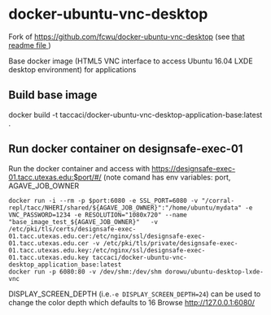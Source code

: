 docker-ubuntu-vnc-desktop
=========================

Fork of https://github.com/fcwu/docker-ubuntu-vnc-desktop
(see [that readme file ](README.md))

Base docker image (HTML5 VNC interface to access Ubuntu 16.04 LXDE desktop environment) for applications

Build base image
-------------------------

docker build -t taccaci/docker-ubuntu-vnc-desktop-application-base:latest .

Run docker container on designsafe-exec-01
--------------------------------

Run the docker container and access with https://designsafe-exec-01.tacc.utexas.edu:$port/#/ 
(note comand has env variables: port, AGAVE_JOB_OWNER

```
docker run -i --rm -p $port:6080 -e SSL_PORT=6080 -v "/corral-repl/tacc/NHERI/shared/${AGAVE_JOB_OWNER}":"/home/ubuntu/mydata" -e VNC_PASSWORD=1234 -e RESOLUTION="1080x720" --name "base_image_test_${AGAVE_JOB_OWNER}"   -v /etc/pki/tls/certs/designsafe-exec-01.tacc.utexas.edu.cer:/etc/nginx/ssl/designsafe-exec-01.tacc.utexas.edu.cer -v /etc/pki/tls/private/designsafe-exec-01.tacc.utexas.edu.key:/etc/nginx/ssl/designsafe-exec-01.tacc.utexas.edu.key taccaci/docker-ubuntu-vnc-desktop_application_base:latest
docker run -p 6080:80 -v /dev/shm:/dev/shm dorowu/ubuntu-desktop-lxde-vnc
```

DISPLAY_SCREEN_DEPTH (i.e.`-e DISPLAY_SCREEN_DEPTH=24`) can be used to change the color depth which defaults to 16
Browse http://127.0.0.1:6080/
